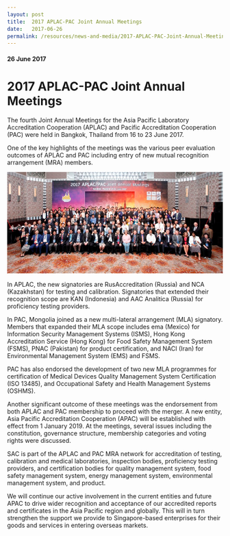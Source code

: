 ```yaml
---
layout: post
title:  2017 APLAC-PAC Joint Annual Meetings
date:   2017-06-26
permalink: /resources/news-and-media/2017-APLAC-PAC-Joint-Annual-Meetings
---
```

#### 26 June 2017
# **2017 APLAC-PAC Joint Annual Meetings**

The fourth Joint Annual Meetings for the Asia Pacific Laboratory Accreditation Cooperation (APLAC) and Pacific Accreditation Cooperation (PAC) were held in Bangkok, Thailand from 16 to 23 June 2017.

One of the key highlights of the meetings was the various peer evaluation outcomes of APLAC and PAC including entry of new mutual recognition arrangement (MRA) members.

![aplac-pac-2017](/images/aplac-pac-2017.png)

In APLAC, the new signatories are RusAccreditation (Russia) and NCA (Kazakhstan) for testing and calibration. Signatories that extended their recognition scope are KAN (Indonesia) and AAC Analitica (Russia) for proficiency testing providers.

In PAC, Mongolia joined as a new multi-lateral arrangement (MLA) signatory.  Members that expanded their MLA scope includes ema (Mexico) for Information Security Management Systems (ISMS), Hong Kong Accreditation Service (Hong Kong) for Food Safety Management System (FSMS), PNAC (Pakistan) for product certification, and NACI (Iran) for Environmental Management System (EMS) and FSMS.

PAC has also endorsed the development of two new MLA programmes for certification of Medical Devices Quality Management System Certification (ISO 13485), and Occupational Safety and Health Management Systems (OSHMS).

Another significant outcome of these meetings was the endorsement from both APLAC and PAC membership to proceed with the merger.  A new entity, Asia Pacific Accreditation Cooperation (APAC) will be established with effect from 1 January 2019.  At the meetings, several issues including the constitution, governance structure, membership categories and voting rights were discussed.

SAC is part of the APLAC and PAC MRA network for accreditation of testing, calibration and medical laboratories, inspection bodies, proficiency testing providers, and certification bodies for quality management system, food safety management system, energy management system, environmental management system, and product.

We will continue our active involvement in the current entities and future APAC to drive wider recognition and acceptance of our accredited reports and certificates in the Asia Pacific region and globally. This will in turn strengthen the support we provide to Singapore-based enterprises for their goods and services in entering overseas markets.

